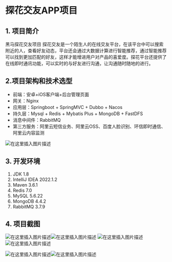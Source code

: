 # 探花交友APP项目
## 1. 项目简介
黑马探花交友项目 探花交友是一个陌生人的在线交友平台，在该平台中可以搜索附近的人，查看好友动态，平台还会通过大数据计算进行智能推荐，通过智能推荐可以找到更加匹配的好友，这样才能增进用户对产品的喜爱度。探花平台还提供了在线即时通讯功能，可以实时的与好友进行沟通，让沟通随时随地的进行。  

## 2.项目架构和技术选型
* 前端：安卓+iOS客户端+后台管理页面
* 网关：Nginx
* 应用层：Springboot + SpringMVC + Dubbo + Nacos 
* 持久层：Mysql + Redis + Mybatis Plus + MongoDB + FastDFS
* 消息中间件：RabbitMQ
* 第三方服务：阿里云短信业务、阿里云OSS、百度人脸识别、环信即时通信、阿里云内容监测

![在这里插入图片描述](https://img-blog.csdnimg.cn/e16b55e54664412ca41705c87f5681f4.png)
## 3. 开发环境

1. JDK 1.8
2. IntelliJ IDEA 2022.1.2
3. Maven 3.6.1
4. Redis 7.0
5. MySQL 5.6.22
6. MongoDB 4.4.2
7. RabbitMQ 3.7.9

## 4. 项目截图
![在这里插入图片描述](https://img-blog.csdnimg.cn/5b6f134c86e644a3a0ff8d85e6f47434.png)![在这里插入图片描述](https://img-blog.csdnimg.cn/1532b9d40d8e4434bd6121e54c0eb494.png)
![在这里插入图片描述](https://img-blog.csdnimg.cn/1532b9d40d8e4434bd6121e54c0eb494.png)![在这里插入图片描述](https://img-blog.csdnimg.cn/edcb98aab6684893a89eced4f51906ca.png)

![在这里插入图片描述](https://img-blog.csdnimg.cn/69db6a5a5e88457f9b086b7d27127924.png)![在这里插入图片描述](https://img-blog.csdnimg.cn/e465d65526d94961ae1bf20a3bb4ef87.png)

